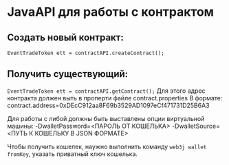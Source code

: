# JavaAPI для работы с контрактом

## Создать новый контракт:
 ```EventTradeToken ett = contractAPI.createContract();```
 
## Получить существующий:
 ```EventTradeToken ett = contractAPI.getContract();```
 Для этого адрес контракта должен выть в проперти файле contract.properties
 В формате: contract.address=0xDEcC912aa8F69b3529AD1097eCf471731D25B6A3
 
 Для работы с либой должны быть выставлены опции виртуальной машины:
-DwalletPassword=<ПАРОЛЬ ОТ КОШЕЛЬКА>
-DwalletSource=<ПУТЬ К КОШЕЛЬКУ В JSON ФОРМАТЕ>

Чтобы получить кошелек, наужно выполнить команду ```web3j wallet fromKey```, указать приватный ключ кошелька.
 
